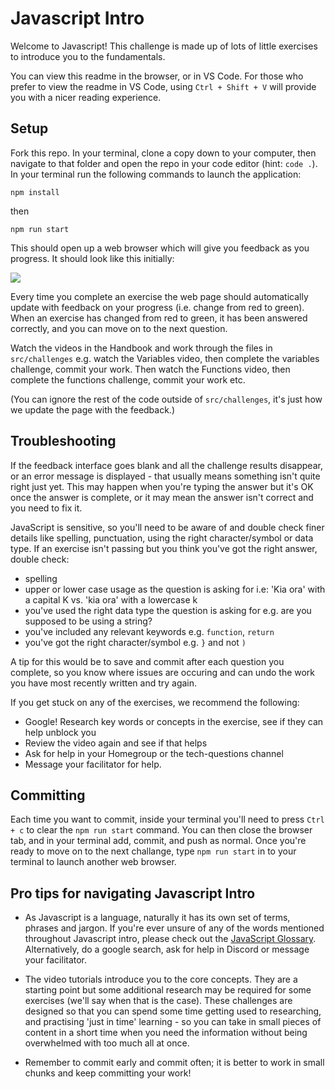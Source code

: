 # Javascript Intro

Welcome to Javascript! This challenge is made up of lots of little exercises to introduce you to the fundamentals. 

You can view this readme in the browser, or in VS Code. For those who prefer to view the readme in VS Code, using `Ctrl + Shift + V` will provide you with a nicer reading experience.

## Setup

Fork this repo. In your terminal, clone a copy down to your computer, then navigate to that folder and open the repo in your code editor (hint: `code .`). In your terminal run the following commands to launch the application:

```
npm install
```
then
```
npm run start
```

This should open up a web browser which will give you feedback as you progress. It should look like this initially:

![](/images/browserScreenshot.png)

Every time you complete an exercise the web page should automatically update with feedback on your progress (i.e. change from red to green). When an exercise has changed from red to green, it has been answered correctly, and you can move on to the next question.  

Watch the videos in the Handbook and work through the files in `src/challenges` e.g. watch the Variables video, then complete the variables challenge, commit your work. Then watch the Functions video, then complete the functions challenge, commit your work etc. 

(You can ignore the rest of the code outside of `src/challenges`, it's just how we update the page with the feedback.)

## Troubleshooting

If the feedback interface goes blank and all the challenge results disappear, or an error message is displayed - that usually means something isn't quite right just yet. This may happen when you're typing the answer but it's OK once the answer is complete, or it may mean the answer isn't correct and you need to fix it. 

JavaScript is sensitive, so you'll need to be aware of and double check finer details like spelling, punctuation, using the right character/symbol or data type. If an exercise isn't passing but you think you've got the right answer, double check:
- spelling 
- upper or lower case usage as the question is asking for i.e: 'Kia ora' with a capital K vs. 'kia ora' with a lowercase k
- you've used the right data type the question is asking for e.g. are you supposed to be using a string?
- you've included any relevant keywords e.g. `function`, `return`
- you've got the right character/symbol e.g. `}` and not `)`

A tip for this would be to save and commit after each question you complete, so you know where issues are occuring and can undo the work you have most recently written and try again. 

If you get stuck on any of the exercises, we recommend the following:
- Google! Research key words or concepts in the exercise, see if they can help unblock you
- Review the video again and see if that helps
- Ask for help in your Homegroup or the tech-questions channel
- Message your facilitator for help.

## Committing

Each time you want to commit, inside your terminal you'll need to press `Ctrl + c` to clear the `npm run start` command. You can then close the browser tab, and in your terminal add, commit, and push as normal. Once you're ready to move on to the next challange, type `npm run start` in to your terminal to launch another web browser. 

## Pro tips for navigating Javascript Intro

- As Javascript is a language, naturally it has its own set of terms, phrases and jargon. If you're ever unsure of any of the words mentioned throughout Javascript intro, please check out the [JavaScript Glossary](https://handbook.eda.nz/foundations/resources/js-glossary). Alternatively, do a google search, ask for help in Discord or message your facilitator.

- The video tutorials introduce you to the core concepts. They are a starting point but some additional research may be required for some exercises (we'll say when that is the case). These challenges are designed so that you can spend some time getting used to researching, and practising 'just in time' learning - so you can take in small pieces of content in a short time when you need the information without being overwhelmed with too much all at once.

- Remember to commit early and commit often; it is better to work in small chunks and keep committing your work!
